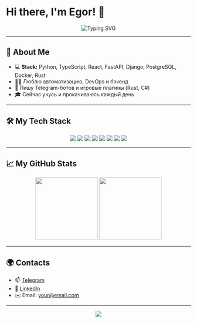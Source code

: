# Hi there, I'm Egor! 👋

<p align="center">
  <img src="https://readme-typing-svg.demolab.com?font=Fira+Code&pause=800&color=00F7FF&width=435&lines=I+%E2%9D%A4%EF%B8%8F+coding;Fullstack+developer;Python%2C+TypeScript%2C+Rust+%F0%9F%94%A5" alt="Typing SVG" />
</p>

---

## 🚀 About Me

- 💻 **Stack:** Python, TypeScript, React, FastAPI, Django, PostgreSQL, Docker, Rust  
- 🧑‍💻 Люблю автоматизацию, DevOps и бэкенд
- 🧩 Пишу Telegram-ботов и игровые плагины (Rust, C#)
- 🎓 Сейчас учусь и прокачиваюсь каждый день

---

## 🛠️ My Tech Stack

<p align="center">
  <img src="https://img.shields.io/badge/Python-3776AB?style=for-the-badge&logo=python&logoColor=white"/>
  <img src="https://img.shields.io/badge/TypeScript-3178C6?style=for-the-badge&logo=typescript&logoColor=white"/>
  <img src="https://img.shields.io/badge/React-20232A?style=for-the-badge&logo=react&logoColor=61DAFB"/>
  <img src="https://img.shields.io/badge/FastAPI-009688?style=for-the-badge&logo=fastapi&logoColor=white"/>
  <img src="https://img.shields.io/badge/Django-092E20?style=for-the-badge&logo=django&logoColor=white"/>
  <img src="https://img.shields.io/badge/PostgreSQL-4169E1?style=for-the-badge&logo=postgresql&logoColor=white"/>
  <img src="https://img.shields.io/badge/Docker-2496ED?style=for-the-badge&logo=docker&logoColor=white"/>
  <img src="https://img.shields.io/badge/Rust-000000?style=for-the-badge&logo=rust&logoColor=white"/>
</p>

---

## 📈 My GitHub Stats

<p align="center">
  <img src="https://github-readme-stats.vercel.app/api?username=NeewMeta88&show_icons=true&theme=tokyonight" height="170"/>
  <img src="https://github-readme-stats.vercel.app/api/top-langs/?username=NeewMeta88&layout=compact&theme=tokyonight" height="170"/>
</p>

---

## 🌍 Contacts

- 📫 [Telegram](https://t.me/your_username)
- 💼 [LinkedIn](https://linkedin.com/in/your_username)
- ✉️ Email: your@email.com

---

<p align="center">
  <img src="https://capsule-render.vercel.app/api?type=waving&color=gradient&height=100&section=footer"/>
</p>
